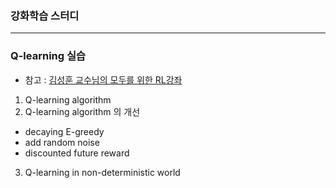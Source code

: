 ### 강화학습 스터디
---

### Q-learning 실습
- 참고 : [김성훈 교수님의 모두를 위한 RL강좌](https://www.youtube.com/playlist?list=PLlMkM4tgfjnKsCWav-Z2F-MMFRx-2gMGG)
1. Q-learning algorithm
2. Q-learning algorithm 의 개선 
 - decaying E-greedy
 - add random noise
 - discounted future reward
3. Q-learning in non-deterministic world



